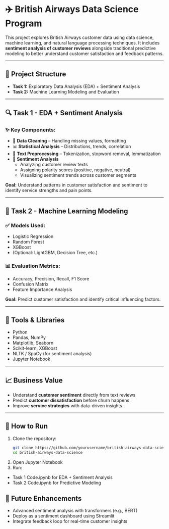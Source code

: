 # ✈️ British Airways Data Science Program

This project explores British Airways customer data using data science, machine learning, and natural language processing techniques. It includes **sentiment analysis of customer reviews** alongside traditional predictive modeling to better understand customer satisfaction and feedback patterns.

---

## 📁 Project Structure

- **Task 1:** Exploratory Data Analysis (EDA) + Sentiment Analysis
- **Task 2:** Machine Learning Modeling and Evaluation

---

## 🔍 Task 1 - EDA + Sentiment Analysis

### ✨ Key Components:
- 🧹 **Data Cleaning** – Handling missing values, formatting
- 📊 **Statistical Analysis** – Distributions, trends, correlation
- 💬 **Text Preprocessing** – Tokenization, stopword removal, lemmatization
- 🧠 **Sentiment Analysis**
  - Analyzing customer review texts
  - Assigning polarity scores (positive, negative, neutral)
  - Visualizing sentiment trends across customer segments

**Goal:** Understand patterns in customer satisfaction and sentiment to identify service strengths and pain points.

---

## 🤖 Task 2 - Machine Learning Modeling

### ✅ Models Used:
- Logistic Regression
- Random Forest
- XGBoost
- (Optional: LightGBM, Decision Tree, etc.)

### 📊 Evaluation Metrics:
- Accuracy, Precision, Recall, F1 Score
- Confusion Matrix
- Feature Importance Analysis

**Goal:** Predict customer satisfaction and identify critical influencing factors.

---

## 🔧 Tools & Libraries

- Python
- Pandas, NumPy
- Matplotlib, Seaborn
- Scikit-learn, XGBoost
- NLTK / SpaCy (for sentiment analysis)
- Jupyter Notebook

---

## 📈 Business Value

- Understand **customer sentiment** directly from text reviews
- Predict **customer dissatisfaction** before churn happens
- Improve **service strategies** with data-driven insights

---

## 🚀 How to Run

1. Clone the repository:
   ```bash
   git clone https://github.com/yourusername/british-airways-data-science.git
   cd british-airways-data-science

2. Open Jupyter Notebook
3. Run:
- Task 1 Code.ipynb for EDA + Sentiment Analysis
- Task 2 Code.ipynb for Predictive Modeling

## 📌 Future Enhancements
- Advanced sentiment analysis with transformers (e.g., BERT)
- Deploy as a sentiment dashboard using Streamlit
- Integrate feedback loop for real-time customer insights
